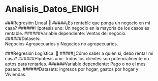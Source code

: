 # Analisis_Datos_ENIGH
 
###Regresión Lineal :round_pushpin:
#####¿Es rentable que ponga un negocio en mi casa?
######Hipotesis uno: 
Un negocio en la mayoría de los casos es rentable.
######Variable dependiente: 
Ventas del negocio.
######Datasets:  
Negocios Agropecuarios y Negocios no agropecuarios.

###Regresión Logística. :round_pushpin:
#####¿Cómo saber a quién sí, debo rentar mi casa?
######Hipotesis uno: 
Todos los clientes son potencialmente no aptos para rentarles.
######Variable dependiente: 
Pago o no el mes pasado.
######Datasets: 
Ingresos por hogar, gastos por hogar y Viviendas. 
